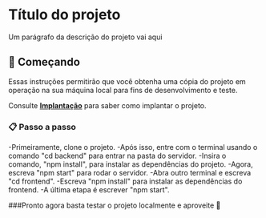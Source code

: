 # Título do projeto

Um parágrafo da descrição do projeto vai aqui

## 🚀 Começando

Essas instruções permitirão que você obtenha uma cópia do projeto em operação na sua máquina local para fins de desenvolvimento e teste.

Consulte **[Implantação](#-implanta%C3%A7%C3%A3o)** para saber como implantar o projeto.

### 📋 Passo a passo

-Primeiramente, clone o projeto.
-Após isso, entre com o terminal usando o comando "cd backend" para entrar na pasta do servidor.
-Insira o comando, "npm install", para instalar as dependências do projeto.
-Agora, escreva "npm start" para rodar o servidor.
-Abra outro terminal e escreva "cd frontend".
-Escreva "npm install" para instalar as dependências do frontend.
-A última etapa é escrever "npm start".

###Pronto agora basta testar o projeto localmente e aproveite 🙂
